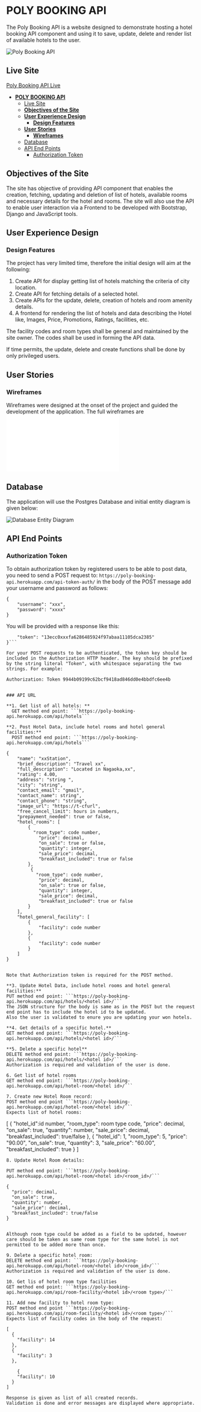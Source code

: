 # **POLY BOOKING API**

The Poly Booking API is a website designed to demonstrate hosting a hotel booking API component and using it to save, update, delete and render list of available hotels to the user.

![Poly Booking API](/docs/images/poly_booking_api.png)

## Live Site

[Poly Booking API Live](https://poly-booking-api.herokuapp.com)

- [**POLY BOOKING API**](#poly-booking-api)
  - [Live Site](#live-site)
  - [**Objectives of the Site**](#objectives-of-the-site)
  - [**User Experience Design**](#user-experience-design)
    - [**Design Features**](#design-features)
  - [**User Stories**](#user-stories)
    - [**Wireframes**](#wireframes)
  - [Database](#database)
  - [API End Points](#api-end-points)
    - [Authorization Token](#authorization-token)

## **Objectives of the Site**

The site has objective of providing API component that enables the creation, fetching, updating and deletion of list of hotels, available rooms and necessary details for the hotel and rooms. The site will also use the API to enable user interaction via a Frontend to be developed with Bootstrap, Django and JavaScript tools.

## **User Experience Design**

### **Design Features**

The project has very limited time, therefore the initial design will aim at the following:

1. Create API for display getting list of hotels matching the criteria of city location.
2. Create API for fetching details of a selected hotel.
3. Create APIs for the update, delete, creation of hotels and room amenity details.
4. A frontend for rendering the list of hotels and data describing the Hotel like, Images, Price, Promotions, Ratings, facilities, etc.

The facility codes and room types shall be general and maintained by the site owner. The codes shall be used in forming the API data.

If time permits, the update, delete and create functions shall be done by only privileged users.

## **User Stories**

### **Wireframes**

Wireframes were designed at the onset of the project and guided the development of the application. The full wireframes are ![provided HERE](/docs/wireframe.md)

## Database

The application will use the Postgres Database and initial entity diagram is given below:

![Database Entity Diagram](/docs/poly_booking_ed.png)

## API End Points

### Authorization Token

To obtain authorization token by registered users to be able to post data, you need to send a POST request to:
  ```https://poly-booking-api.herokuapp.com/api-token-auth/```
in the body of the POST message add your username and password as follows:

```
{
    "username": "xxx",
    "password": "xxxx"
}
```
You will be provided with a response like this:

```{
    "token": "13ecc0xxxfa6286485924f97abaa11105dca2385"
}```

For your POST requests to be authenticated, the token key should be included in the Authorization HTTP header. The key should be prefixed by the string literal "Token", with whitespace separating the two strings. For example:

Authorization: Token 9944b09199c62bcf9418ad846dd0e4bbdfc6ee4b


### API URL

**1. Get list of all hotels: **
  GET method end point: ```https://poly-booking-api.herokuapp.com/api/hotels```

**2. Post Hotel Data, include hotel rooms and hotel general facilities:**
  POST method end point: ```https://poly-booking-api.herokuapp.com/api/hotels```

```

    {
        "name": "xxStation",
        "brief_description": "Travel xx",
        "full_description": "Located in Nagaoka,xx",
        "rating": 4.00,
        "address": "string ",
        "city": "string",
        "contact_email": "gmail",
        "contact_name": string",
        "contact_phone": "string",
        "image_url": "https://t-cfurl",
        "free_cancel_limit": hours in numbers,
        "prepayment_needed": true or false,
        "hotel_rooms": [
            {
              "room_type": code number,
                "price": decimal,
                "on_sale": true or false,
                "quantity": integer,
                "sale_price": decimal,
                "breakfast_included": true or false
            },
             {
               "room_type": code number, 
                "price": decimal,
                "on_sale": true or false,
                "quantity": integer,
                "sale_price": decimal,
                "breakfast_included": true or false
            }
        ],
        "hotel_general_facility": [
            {
                "facility": code number
            },
            {
                "facility": code number
            }
        ]
    }

```

Note that Authorization token is required for the POST method.

**3. Update Hotel Data, include hotel rooms and hotel general facilities:**
PUT method end point: ```https://poly-booking-api.herokuapp.com/api/hotels/<hotel id>/```
The JSON structure for the body is same as in the POST but the request end point has to include the hotel id to be updated.
Also the user is validated to enure you are updating your won hotels.

**4. Get details of a specific hotel.**
GET method end point: ```https://poly-booking-api.herokuapp.com/api/hotels/<hotel id>/```

**5. Delete a specific hotel**
DELETE method end point: ```https://poly-booking-api.herokuapp.com/api/hotels/<hotel id>/```
Authorization is required and validation of the user is done.

6. Get list of hotel rooms
GET method end point: ```https://poly-booking-api.herokuapp.com/api/hotel-room/<hotel id>/```

7. Create new Hotel Room record:
POST method end point ```https://poly-booking-api.herokuapp.com/api/hotel-room/<hotel id>/```
Expects list of hotel rooms:

```
  [
    {
      "hotel_id":id number,
      "room_type": room type code,
      "price": decimal,
      "on_sale": true,
      "quantity": number,
      "sale_price": decimal,
      "breakfast_included": true/false
    },
    {
      "hotel_id": 1,
      "room_type": 5,
      "price": "90.00",
      "on_sale": true,
      "quantity": 3,
      "sale_price": "60.00",
      "breakfast_included": true
    }
  ]

```
8. Update Hotel Room details:

PUT method end point: ```https://poly-booking-api.herokuapp.com/api/hotel-room/<hotel id>/<room_id>/```

```
    {
      "price": decimal,
      "on_sale": true,
      "quantity": number,
      "sale_price": decimal,
      "breakfast_included": true/false
    }
```

Although room type could be added as a field to be updated, however care should be taken as same room type for the same hotel is not permitted to be added more than once.

9. Delete a specific hotel room:
DELETE method end point: ```https://poly-booking-api.herokuapp.com/api/hotel-room/<hotel id>/<room_id>/```
Authorization is required and validation of the user is done.

10. Get lis of hotel room type facilities
GET method end point: ```https://poly-booking-api.herokuapp.com/api/room-facility/<hotel id>/<room type>/```

11. Add new facility to hotel room type:
POST method end point ```https://poly-booking-api.herokuapp.com/api/room-facility/<hotel id>/<room type>/```
Expects list of facility codes in the body of the request:

```
    [
      {
        "facility": 14
      },
      {
        "facility": 3
      },
        
        {
        "facility": 10
      }
    ]
```
Response is given as list of all created records.
Validation is done and error messages are displayed where appropriate.
